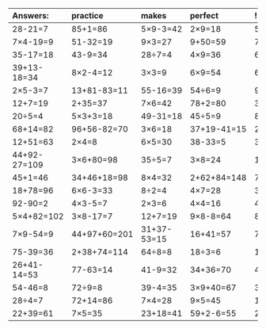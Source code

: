 | Answers: | practice | makes | perfect | ! |
| :--- | :--- | :--- | :--- | :--- |
| 28-21=7 | 85+1=86 | 5×9-3=42 | 2×9=18 | 5×7-31=4 | 
| 7×4-19=9 | 51-32=19 | 9×3=27 | 9+50=59 | 74-16=58 | 
| 35-17=18 | 43-9=34 | 28÷7=4 | 4×9=36 | 62+3-47=18 | 
| 39+13-18=34 | 8×2-4=12 | 3×3=9 | 6×9=54 | 6×6=36 | 
| 2×5-3=7 | 13+81-83=11 | 55-16=39 | 54÷6=9 | 9×4=36 | 
| 12+7=19 | 2+35=37 | 7×6=42 | 78+2=80 | 30+36=66 | 
| 20÷5=4 | 5×3+3=18 | 49-31=18 | 45÷5=9 | 8+17+2=27 | 
| 68+14=82 | 96+56-82=70 | 3×6=18 | 37+19-41=15 | 24+60=84 | 
| 12+51=63 | 2×4=8 | 6×5=30 | 38-33=5 | 3×7=21 | 
| 44+92-27=109 | 3×6+80=98 | 35÷5=7 | 3×8=24 | 1×5=5 | 
| 45+1=46 | 34+46+18=98 | 8×4=32 | 2+62+84=148 | 76+54-35=95 | 
| 18+78=96 | 6×6-3=33 | 8÷2=4 | 4×7=28 | 3×4+69=81 | 
| 92-90=2 | 4×3-5=7 | 2×3=6 | 4×4=16 | 4×2=8 | 
| 5×4+82=102 | 3×8-17=7 | 12+7=19 | 9×8-8=64 | 8×8-24=40 | 
| 7×9-54=9 | 44+97+60=201 | 31+37-53=15 | 16+41=57 | 7×9=63 | 
| 75-39=36 | 2+38+74=114 | 64÷8=8 | 18÷3=6 | 19-12=7 | 
| 26+41-14=53 | 77-63=14 | 41-9=32 | 34+36=70 | 45÷9=5 | 
| 54-46=8 | 72÷9=8 | 39-4=35 | 3×9+40=67 | 3×5-8=7 | 
| 28÷4=7 | 72+14=86 | 7×4=28 | 9×5=45 | 16-14=2 | 
| 22+39=61 | 7×5=35 | 23+18=41 | 59+2-6=55 | 25+81+86=192 | 
